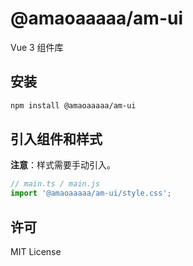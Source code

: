 # @amaoaaaaa/am-ui

Vue 3 组件库

## 安装

```bash
npm install @amaoaaaaa/am-ui
```

## 引入组件和样式

**注意**：样式需要手动引入。

```ts
// main.ts / main.js
import '@amaoaaaaa/am-ui/style.css';
```

## 许可

MIT License